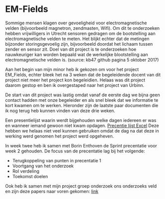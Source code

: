 # EM-Fields

Sommige mensen klagen over gevoeligheid voor electromagnetische velden (bijvoorbeeld magnetron, zendmasten, Wifi). Om dit te onderzoeken hebben vrijwilligers in Utrecht sensoren gedragen om de bootstelling aan electromagnetische velden te meten. Het blijkt echter dat de metingen bijzonder storingsgevoelig zijn, bijvoorbeeld doordat het lichaam tussen zender en sensor zit. Doel van dit project is te onderzoeken hoe nauwkeuriger kan worden bepaald wat de werkelijke blootstelling aan electromagnetische velden is.
(source: kb47 github pagina 5 oktober 2017)

Aan het begin van mijn minor heb ik gekozen om voor het project EM_Fields, echter bleek het na 3 weken dat de begeleidende docent van dit project niet meer het project kon begeleidien. Helaas was dit project daarom gestop en ben ik overgestaped naar het project van Urbinn. 

De start van dit project was lastig omdat vanaf de eerste dag we bijna geen contact hadden met onze begeleider en als snel bleek dat we informatie te kort kwamen om te werken. Hieronder zijn de laatste paar documenten die ik nog terug heb kunnen vinden van deze drie weken. 

Een presentielijst waarin werdt bijgehouden welke dagen iedereen er was en wanneer iemand gewoon niet kwam opdagen. [Precentie lijst Excel](presentielijst_lijst.pdf)
Deze hebben we helaas niet veel kunnen gebruiken omdat de dag na dat deze in werking werd genomen het project werd opgeheven. 

In week twee heb ik samen met Borin Enthoven de Sprint precentatie voor week 2 gehouden. De focus van de precentatie lag bij het volgende:

- Terugkoppeling van punten in precentatie 1
- Voortgang van het onderzoek
- Rol verdeling
- Toekomst doelen

Ook heb ik samen met mijn project groep onderzoek ons onderzoeks veld en zijn deze papers naar voren gekomen: [link](Papers)

